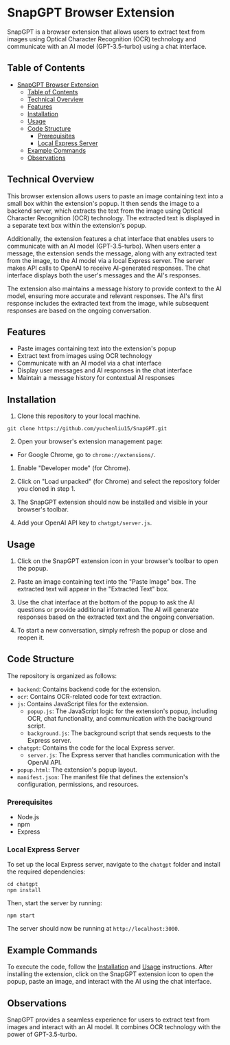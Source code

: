 # SnapGPT Browser Extension

SnapGPT is a browser extension that allows users to extract text from images using Optical Character Recognition (OCR) technology and communicate with an AI model (GPT-3.5-turbo) using a chat interface.

## Table of Contents

- [SnapGPT Browser Extension](#snapgpt-browser-extension)
  - [Table of Contents](#table-of-contents)
  - [Technical Overview](#technical-overview)
  - [Features](#features)
  - [Installation](#installation)
  - [Usage](#usage)
  - [Code Structure](#code-structure)
    - [Prerequisites](#prerequisites)
    - [Local Express Server](#local-express-server)
  - [Example Commands](#example-commands)
  - [Observations](#observations)

## Technical Overview

This browser extension allows users to paste an image containing text into a small box within the extension's popup. It then sends the image to a backend server, which extracts the text from the image using Optical Character Recognition (OCR) technology. The extracted text is displayed in a separate text box within the extension's popup.

Additionally, the extension features a chat interface that enables users to communicate with an AI model (GPT-3.5-turbo). When users enter a message, the extension sends the message, along with any extracted text from the image, to the AI model via a local Express server. The server makes API calls to OpenAI to receive AI-generated responses. The chat interface displays both the user's messages and the AI's responses.

The extension also maintains a message history to provide context to the AI model, ensuring more accurate and relevant responses. The AI's first response includes the extracted text from the image, while subsequent responses are based on the ongoing conversation.

## Features

- Paste images containing text into the extension's popup
- Extract text from images using OCR technology
- Communicate with an AI model via a chat interface
- Display user messages and AI responses in the chat interface
- Maintain a message history for contextual AI responses

## Installation

1. Clone this repository to your local machine.

```
git clone https://github.com/yuchenliu15/SnapGPT.git
```

2. Open your browser's extension management page:

- For Google Chrome, go to `chrome://extensions/`.

1. Enable "Developer mode" (for Chrome).

2. Click on "Load unpacked" (for Chrome) and select the repository folder you cloned in step 1.

3. The SnapGPT extension should now be installed and visible in your browser's toolbar.

4. Add your OpenAI API key to `chatgpt/server.js`.

## Usage

1. Click on the SnapGPT extension icon in your browser's toolbar to open the popup.

2. Paste an image containing text into the "Paste Image" box. The extracted text will appear in the "Extracted Text" box.

3. Use the chat interface at the bottom of the popup to ask the AI questions or provide additional information. The AI will generate responses based on the extracted text and the ongoing conversation.

4. To start a new conversation, simply refresh the popup or close and reopen it.

## Code Structure

The repository is organized as follows:

- `backend`: Contains backend code for the extension.
- `ocr`: Contains OCR-related code for text extraction.
- `js`: Contains JavaScript files for the extension.
  - `popup.js`: The JavaScript logic for the extension's popup, including OCR, chat functionality, and communication with the background script.
  - `background.js`: The background script that sends requests to the Express server.
- `chatgpt`: Contains the code for the local Express server.
  - `server.js`: The Express server that handles communication with the OpenAI API.
- `popup.html`: The extension's popup layout.
- `manifest.json`: The manifest file that defines the extension's configuration, permissions, and resources.


### Prerequisites

- Node.js
- npm
- Express

### Local Express Server

To set up the local Express server, navigate to the `chatgpt` folder and install the required dependencies:

```
cd chatgpt
npm install
```

Then, start the server by running:

```
npm start
```

The server should now be running at `http://localhost:3000`.

## Example Commands

To execute the code, follow the [Installation](#installation) and [Usage](#usage) instructions. After installing the extension, click on the SnapGPT extension icon to open the popup, paste an image, and interact with the AI using the chat interface.

## Observations

SnapGPT provides a seamless experience for users to extract text from images and interact with an AI model. It combines OCR technology with the power of GPT-3.5-turbo.
